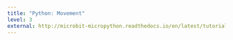 ```yaml
---
title: "Python: Movement"
level: 3
external: http://microbit-micropython.readthedocs.io/en/latest/tutorials/movement.html
---
```

